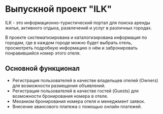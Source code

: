 # Выпускной проект "ILK"

ILK - это информационно-туристический портал для поиска аренды жилья, активного отдыха, развлечений и услуг в различных городах.

В проекте систематизирована и каталогизирована информация по городам, где в каждом городе можно будет выбрать отель, просмотреть подробную информацию о нём и забронировать понравившийся номер этого отеля.

## Основной функционал 

* Регистрация пользователей в качестве владельцев отелей (Owners) для возможности размещения объявлений.
* Регистрация пользователей в качестве гостей (Guests) для возможности бронирования номера в отеле.
* Механизм бронирования номера отеля и менеджмент заявок.
* Внесение авансового платежа с помощью онлайн платежей.
